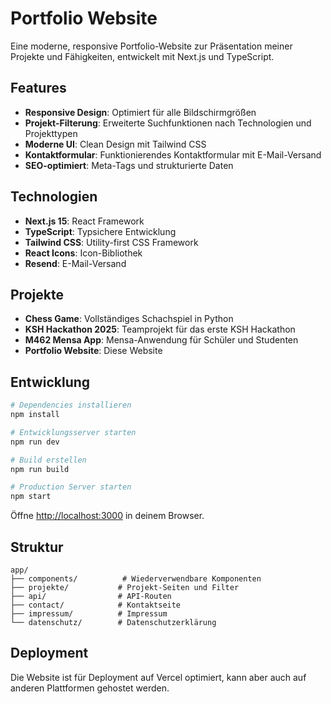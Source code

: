 # Portfolio Website

Eine moderne, responsive Portfolio-Website zur Präsentation meiner Projekte und Fähigkeiten, entwickelt mit Next.js und TypeScript.

## Features

- **Responsive Design**: Optimiert für alle Bildschirmgrößen
- **Projekt-Filterung**: Erweiterte Suchfunktionen nach Technologien und Projekttypen
- **Moderne UI**: Clean Design mit Tailwind CSS
- **Kontaktformular**: Funktionierendes Kontaktformular mit E-Mail-Versand
- **SEO-optimiert**: Meta-Tags und strukturierte Daten

## Technologien

- **Next.js 15**: React Framework
- **TypeScript**: Typsichere Entwicklung
- **Tailwind CSS**: Utility-first CSS Framework
- **React Icons**: Icon-Bibliothek
- **Resend**: E-Mail-Versand

## Projekte

- **Chess Game**: Vollständiges Schachspiel in Python
- **KSH Hackathon 2025**: Teamprojekt für das erste KSH Hackathon
- **M462 Mensa App**: Mensa-Anwendung für Schüler und Studenten
- **Portfolio Website**: Diese Website

## Entwicklung

```bash
# Dependencies installieren
npm install

# Entwicklungsserver starten
npm run dev

# Build erstellen
npm run build

# Production Server starten
npm start
```

Öffne [http://localhost:3000](http://localhost:3000) in deinem Browser.

## Struktur

```
app/
├── components/          # Wiederverwendbare Komponenten
├── projekte/           # Projekt-Seiten und Filter
├── api/                # API-Routen
├── contact/            # Kontaktseite
├── impressum/          # Impressum
└── datenschutz/        # Datenschutzerklärung
```

## Deployment

Die Website ist für Deployment auf Vercel optimiert, kann aber auch auf anderen Plattformen gehostet werden.

